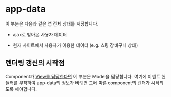 # app-data

이 부분은 다음과 같은 앱 전체 상태를 저장합니다.

* ajax로 받아온 사용자 데이터

* 현재 사이트에서 사용자가 이용한 데이터 (e.g. 쇼핑 장바구니 상태)

## 렌더링 갱신의 시작점
Component가 [View를 담당한다면]() 이 부분은 Model을 담당합니다. 여기에 이벤트 핸들러를 부착하여 app-data의 정보가 바뀌면 그에 따른 component의 렌더가 시작되도록 해야합니다. 





